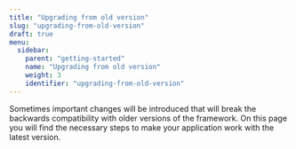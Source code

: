```yaml
---
title: "Upgrading from old version"
slug: "upgrading-from-old-version"
draft: true
menu:
  sidebar:
    parent: "getting-started"
    name: "Upgrading from old version"
    weight: 3
    identifier: "upgrading-from-old-version"
---
```


Sometimes important changes will be introduced that will break the backwards compatibility with older versions of the framework. On this page you will find the necessary steps to make your application work with the latest version.
